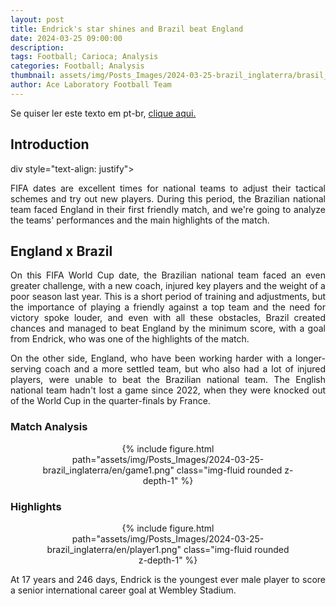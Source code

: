 ```yaml
---
layout: post
title: Endrick's star shines and Brazil beat England
date: 2024-03-25 09:00:00
description:
tags: Football; Carioca; Analysis
categories: Football; Analysis
thumbnail: assets/img/Posts_Images/2024-03-25-brazil_inglaterra/brasil_inglaterra.jpg
author: Ace Laboratory Football Team
---
```


<p align="justify">
Se quiser ler este texto em pt-br, <a href = "https://ac3lab.github.io/blog/2000/post_brasil_inglaterra-pt/"> clique aqui.</a>
</p>


<h2>Introduction</h2>
div style="text-align: justify">
<p align="justify">
FIFA dates are excellent times for national teams to adjust their tactical schemes and try out new players. During this period, the Brazilian national team faced England in their first friendly match, and we're going to analyze the teams' performances and the main highlights of the match.
</p>


<h2>England x Brazil</h2>
<div style="text-align: justify">
<p align="justify">
On this FIFA World Cup date, the Brazilian national team faced an even greater challenge, with a new coach, injured key players and the weight of a poor season last year. This is a short period of training and adjustments, but the importance of playing a friendly against a top team and the need for victory spoke louder, and even with all these obstacles, Brazil created chances and managed to beat England by the minimum score, with a goal from Endrick, who was one of the highlights of the match.
</p>

<p align="justify">
On the other side, England, who have been working harder with a longer-serving coach and a more settled team, but who also had a lot of injured players, were unable to beat the Brazilian national team. The English national team hadn't lost a game since 2022, when they were knocked out of the World Cup in the quarter-finals by France.
</p>
</div>

<h3>Match Analysis</h3>
<div style="width: 80%; margin: 0 auto; text-align: center;">
{% include figure.html path="assets/img/Posts_Images/2024-03-25-brazil_inglaterra/en/game1.png" class="img-fluid rounded z-depth-1" %}
</div>

<div style="text-align: justify">

<p align="justify">
</p>


</div>



<h3>Highlights</h3>
<div style="width: 80%; margin: 0 auto; text-align: center;">
{% include figure.html path="assets/img/Posts_Images/2024-03-25-brazil_inglaterra/en/player1.png" class="img-fluid rounded z-depth-1" %}
</div>

<div style="text-align: justify">

<p align="justify">
At 17 years and 246 days, Endrick is the youngest ever male player to score a senior international career goal at Wembley Stadium.
</p>


</div>
